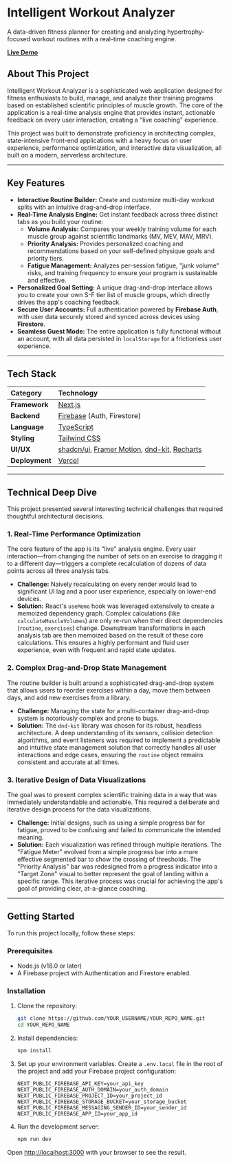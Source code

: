 # Intelligent Workout Analyzer

A data-driven fitness planner for creating and analyzing hypertrophy-focused workout routines with a real-time coaching engine.

[**Live Demo**](https://workout-analyzer.netlify.app/)

## About This Project

Intelligent Workout Analyzer is a sophisticated web application designed for fitness enthusiasts to build, manage, and analyze their training programs based on established scientific principles of muscle growth. The core of the application is a real-time analysis engine that provides instant, actionable feedback on every user interaction, creating a "live coaching" experience.

This project was built to demonstrate proficiency in architecting complex, state-intensive front-end applications with a heavy focus on user experience, performance optimization, and interactive data visualization, all built on a modern, serverless architecture.

-----

## Key Features

  * **Interactive Routine Builder:** Create and customize multi-day workout splits with an intuitive drag-and-drop interface.
  * **Real-Time Analysis Engine:** Get instant feedback across three distinct tabs as you build your routine:
      * **Volume Analysis:** Compares your weekly training volume for each muscle group against scientific landmarks (MV, MEV, MAV, MRV).
      * **Priority Analysis:** Provides personalized coaching and recommendations based on your self-defined physique goals and priority tiers.
      * **Fatigue Management:** Analyzes per-session fatigue, "junk volume" risks, and training frequency to ensure your program is sustainable and effective.
  * **Personalized Goal Setting:** A unique drag-and-drop interface allows you to create your own S-F tier list of muscle groups, which directly drives the app's coaching feedback.
  * **Secure User Accounts:** Full authentication powered by **Firebase Auth**, with user data securely stored and synced across devices using **Firestore**.
  * **Seamless Guest Mode:** The entire application is fully functional without an account, with all data persisted in `localStorage` for a frictionless user experience.

-----

## Tech Stack

| Category      | Technology                                                                                                                                                                                           |
| :------------ | :--------------------------------------------------------------------------------------------------------------------------------------------------------------------------------------------------- |
| **Framework** | [Next.js](https://nextjs.org/)                                                                                                                                                        |
| **Backend** | [Firebase](https://firebase.google.com/) (Auth, Firestore)                                                                                                                                           |
| **Language** | [TypeScript](https://www.typescriptlang.org/)                                                                                                                                                        |
| **Styling** | [Tailwind CSS](https://tailwindcss.com/)                                                                                                                                                             |
| **UI/UX** | [shadcn/ui](https://ui.shadcn.com/), [Framer Motion](https://www.framer.com/motion/), [dnd-kit](https://dndkit.com/), [Recharts](https://recharts.org/)                                                   |
| **Deployment** | [Vercel](https://vercel.com/)                                                                                                                                                                        |

-----

## Technical Deep Dive

This project presented several interesting technical challenges that required thoughtful architectural decisions.

### 1\. Real-Time Performance Optimization

The core feature of the app is its "live" analysis engine. Every user interaction—from changing the number of sets on an exercise to dragging it to a different day—triggers a complete recalculation of dozens of data points across all three analysis tabs.

  * **Challenge:** Naively recalculating on every render would lead to significant UI lag and a poor user experience, especially on lower-end devices.
  * **Solution:** React's `useMemo` hook was leveraged extensively to create a memoized dependency graph. Complex calculations (like `calculateMuscleVolumes`) are only re-run when their direct dependencies (`routine`, `exercises`) change. Downstream transformations in each analysis tab are then memoized based on the result of these core calculations. This ensures a highly performant and fluid user experience, even with frequent and rapid state updates.

### 2\. Complex Drag-and-Drop State Management

The routine builder is built around a sophisticated drag-and-drop system that allows users to reorder exercises within a day, move them between days, and add new exercises from a library.

  * **Challenge:** Managing the state for a multi-container drag-and-drop system is notoriously complex and prone to bugs.
  * **Solution:** The `dnd-kit` library was chosen for its robust, headless architecture. A deep understanding of its sensors, collision detection algorithms, and event listeners was required to implement a predictable and intuitive state management solution that correctly handles all user interactions and edge cases, ensuring the `routine` object remains consistent and accurate at all times.

### 3\. Iterative Design of Data Visualizations

The goal was to present complex scientific training data in a way that was immediately understandable and actionable. This required a deliberate and iterative design process for the data visualizations.

  * **Challenge:** Initial designs, such as using a simple progress bar for fatigue, proved to be confusing and failed to communicate the intended meaning.
  * **Solution:** Each visualization was refined through multiple iterations. The "Fatigue Meter" evolved from a simple progress bar into a more effective segmented bar to show the crossing of thresholds. The "Priority Analysis" bar was redesigned from a progress indicator into a "Target Zone" visual to better represent the goal of landing within a specific range. This iterative process was crucial for achieving the app's goal of providing clear, at-a-glance coaching.

-----

## Getting Started

To run this project locally, follow these steps:

### Prerequisites

  * Node.js (v18.0 or later)
  * A Firebase project with Authentication and Firestore enabled.

### Installation

1.  Clone the repository:

    ```bash
    git clone https://github.com/YOUR_USERNAME/YOUR_REPO_NAME.git
    cd YOUR_REPO_NAME
    ```

2.  Install dependencies:

    ```bash
    npm install
    ```

3.  Set up your environment variables. Create a `.env.local` file in the root of the project and add your Firebase project configuration:

    ```
    NEXT_PUBLIC_FIREBASE_API_KEY=your_api_key
    NEXT_PUBLIC_FIREBASE_AUTH_DOMAIN=your_auth_domain
    NEXT_PUBLIC_FIREBASE_PROJECT_ID=your_project_id
    NEXT_PUBLIC_FIREBASE_STORAGE_BUCKET=your_storage_bucket
    NEXT_PUBLIC_FIREBASE_MESSAGING_SENDER_ID=your_sender_id
    NEXT_PUBLIC_FIREBASE_APP_ID=your_app_id
    ```

4.  Run the development server:

    ```bash
    npm run dev
    ```

Open [http://localhost:3000](http://localhost:3000) with your browser to see the result.

